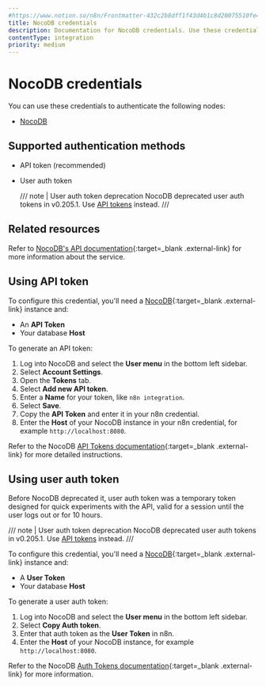 ```yaml
---
#https://www.notion.so/n8n/Frontmatter-432c2b8dff1f43d4b1c8d20075510fe4
title: NocoDB credentials
description: Documentation for NocoDB credentials. Use these credentials to authenticate NocoDB in n8n, a workflow automation platform.
contentType: integration
priority: medium
---
```


# NocoDB credentials

You can use these credentials to authenticate the following nodes:

- [NocoDB](/integrations/builtin/app-nodes/n8n-nodes-base.nocodb/)

## Supported authentication methods

- API token (recommended)
- User auth token

    /// note | User auth token deprecation
    NocoDB deprecated user auth tokens in v0.205.1. Use [API tokens](#using-api-token) instead.
    ///

## Related resources

Refer to [NocoDB's API documentation](https://data-apis-v2.nocodb.com/){:target=_blank .external-link} for more information about the service.

## Using API token

To configure this credential, you'll need a [NocoDB](https://www.nocodb.com/){:target=_blank .external-link} instance and:

- An **API Token**
- Your database **Host**

To generate an API token:

1. Log into NocoDB and select the **User menu** in the bottom left sidebar.
2. Select **Account Settings**.
3. Open the **Tokens** tab.
4. Select **Add new API token**.
5. Enter a **Name** for your token, like `n8n integration`.
6. Select **Save**.
7. Copy the **API Token** and enter it in your n8n credential.
8. Enter the **Host** of your NocoDB instance in your n8n credential, for example `http://localhost:8080`.

Refer to the NocoDB [API Tokens documentation](https://docs.nocodb.com/account-settings/api-tokens/){:target=_blank .external-link} for more detailed instructions.

## Using user auth token

Before NocoDB deprecated it, user auth token was a temporary token designed for quick experiments with the API, valid for a session until the user logs out or for 10 hours.

/// note | User auth token deprecation
NocoDB deprecated user auth tokens in v0.205.1. Use [API tokens](#using-api-token) instead.
///

To configure this credential, you'll need a [NocoDB](https://www.nocodb.com/){:target=_blank .external-link} instance and:

- A **User Token**
- Your database **Host**

To generate a user auth token:

1. Log into NocoDB and select the **User menu** in the bottom left sidebar.
2. Select **Copy Auth token**.
3. Enter that auth token as the **User Token** in n8n. 
4. Enter the **Host** of your NocoDB instance, for example `http://localhost:8080`.

Refer to the NocoDB [Auth Tokens documentation](https://docs.nocodb.com/account-settings/api-tokens/#auth-tokens){:target=_blank .external-link} for more information.
